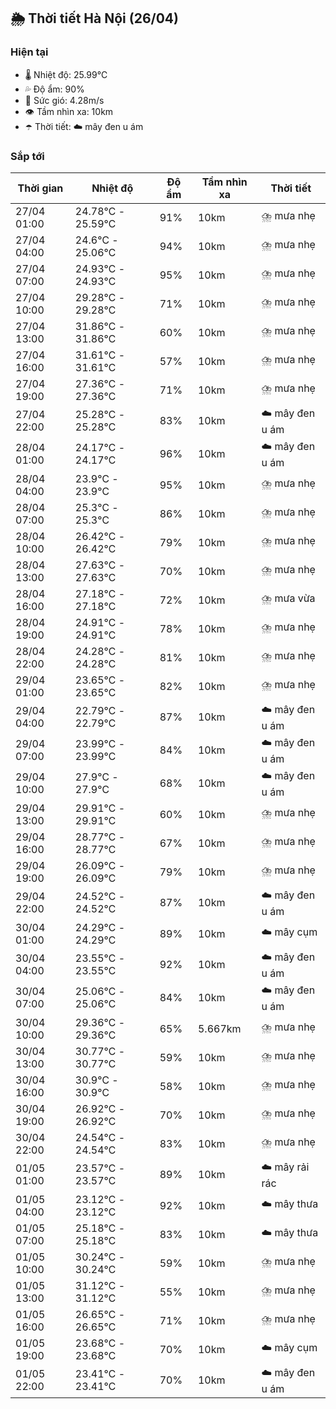 ## 🌦️ Thời tiết Hà Nội (26/04)

### Hiện tại

- 🌡️ Nhiệt độ: 25.99℃
- 💦 Độ ẩm: 90%
- 💨 Sức gió: 4.28m/s
- 👁️ Tầm nhìn xa: 10km
- ☂️ Thời tiết: ☁️ mây đen u ám

### Sắp tới

| Thời gian | Nhiệt độ | Độ ẩm | Tầm nhìn xa | Thời tiết |
| --- | --- | --- | --- | --- |
| 27/04 01:00 | 24.78℃ - 25.59℃ | 91% | 10km | ⛈️ mưa nhẹ |
| 27/04 04:00 | 24.6℃ - 25.06℃ | 94% | 10km | ⛈️ mưa nhẹ |
| 27/04 07:00 | 24.93℃ - 24.93℃ | 95% | 10km | ⛈️ mưa nhẹ |
| 27/04 10:00 | 29.28℃ - 29.28℃ | 71% | 10km | ⛈️ mưa nhẹ |
| 27/04 13:00 | 31.86℃ - 31.86℃ | 60% | 10km | ⛈️ mưa nhẹ |
| 27/04 16:00 | 31.61℃ - 31.61℃ | 57% | 10km | ⛈️ mưa nhẹ |
| 27/04 19:00 | 27.36℃ - 27.36℃ | 71% | 10km | ⛈️ mưa nhẹ |
| 27/04 22:00 | 25.28℃ - 25.28℃ | 83% | 10km | ☁️ mây đen u ám |
| 28/04 01:00 | 24.17℃ - 24.17℃ | 96% | 10km | ☁️ mây đen u ám |
| 28/04 04:00 | 23.9℃ - 23.9℃ | 95% | 10km | ⛈️ mưa nhẹ |
| 28/04 07:00 | 25.3℃ - 25.3℃ | 86% | 10km | ⛈️ mưa nhẹ |
| 28/04 10:00 | 26.42℃ - 26.42℃ | 79% | 10km | ⛈️ mưa nhẹ |
| 28/04 13:00 | 27.63℃ - 27.63℃ | 70% | 10km | ⛈️ mưa nhẹ |
| 28/04 16:00 | 27.18℃ - 27.18℃ | 72% | 10km | ⛈️ mưa vừa |
| 28/04 19:00 | 24.91℃ - 24.91℃ | 78% | 10km | ⛈️ mưa nhẹ |
| 28/04 22:00 | 24.28℃ - 24.28℃ | 81% | 10km | ⛈️ mưa nhẹ |
| 29/04 01:00 | 23.65℃ - 23.65℃ | 82% | 10km | ⛈️ mưa nhẹ |
| 29/04 04:00 | 22.79℃ - 22.79℃ | 87% | 10km | ☁️ mây đen u ám |
| 29/04 07:00 | 23.99℃ - 23.99℃ | 84% | 10km | ☁️ mây đen u ám |
| 29/04 10:00 | 27.9℃ - 27.9℃ | 68% | 10km | ☁️ mây đen u ám |
| 29/04 13:00 | 29.91℃ - 29.91℃ | 60% | 10km | ⛈️ mưa nhẹ |
| 29/04 16:00 | 28.77℃ - 28.77℃ | 67% | 10km | ⛈️ mưa nhẹ |
| 29/04 19:00 | 26.09℃ - 26.09℃ | 79% | 10km | ⛈️ mưa nhẹ |
| 29/04 22:00 | 24.52℃ - 24.52℃ | 87% | 10km | ☁️ mây đen u ám |
| 30/04 01:00 | 24.29℃ - 24.29℃ | 89% | 10km | ☁️ mây cụm |
| 30/04 04:00 | 23.55℃ - 23.55℃ | 92% | 10km | ☁️ mây đen u ám |
| 30/04 07:00 | 25.06℃ - 25.06℃ | 84% | 10km | ☁️ mây đen u ám |
| 30/04 10:00 | 29.36℃ - 29.36℃ | 65% | 5.667km | ⛈️ mưa nhẹ |
| 30/04 13:00 | 30.77℃ - 30.77℃ | 59% | 10km | ⛈️ mưa nhẹ |
| 30/04 16:00 | 30.9℃ - 30.9℃ | 58% | 10km | ⛈️ mưa nhẹ |
| 30/04 19:00 | 26.92℃ - 26.92℃ | 70% | 10km | ⛈️ mưa nhẹ |
| 30/04 22:00 | 24.54℃ - 24.54℃ | 83% | 10km | ⛈️ mưa nhẹ |
| 01/05 01:00 | 23.57℃ - 23.57℃ | 89% | 10km | ☁️ mây rải rác |
| 01/05 04:00 | 23.12℃ - 23.12℃ | 92% | 10km | ☁️ mây thưa |
| 01/05 07:00 | 25.18℃ - 25.18℃ | 83% | 10km | ☁️ mây thưa |
| 01/05 10:00 | 30.24℃ - 30.24℃ | 59% | 10km | ⛈️ mưa nhẹ |
| 01/05 13:00 | 31.12℃ - 31.12℃ | 55% | 10km | ⛈️ mưa nhẹ |
| 01/05 16:00 | 26.65℃ - 26.65℃ | 71% | 10km | ⛈️ mưa nhẹ |
| 01/05 19:00 | 23.68℃ - 23.68℃ | 70% | 10km | ☁️ mây cụm |
| 01/05 22:00 | 23.41℃ - 23.41℃ | 70% | 10km | ☁️ mây đen u ám |
